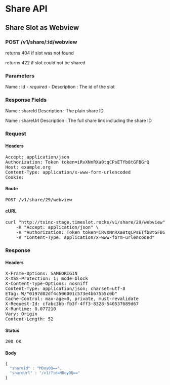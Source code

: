# Share API

## Share Slot as Webview

### POST /v1/share/:id/webview

returns 404 if slot was not found

returns 422 if slot could not be shared



### Parameters

Name : id *- required -*
Description : The id of the slot


### Response Fields

Name : shareId
Description : The plain share ID

Name : shareUrl
Description : The full share link including the share ID

### Request

#### Headers

<pre>Accept: application/json
Authorization: Token token=iRvXNnRXa0tqCPsETfb8tGFBGrQ
Host: example.org
Content-Type: application/x-www-form-urlencoded
Cookie: </pre>

#### Route

<pre>POST /v1/share/29/webview</pre>

#### cURL

<pre class="request">curl &quot;http://tsinc-stage.timeslot.rocks/v1/share/29/webview&quot; -d &#39;&#39; -X POST \
	-H &quot;Accept: application/json&quot; \
	-H &quot;Authorization: Token token=iRvXNnRXa0tqCPsETfb8tGFBGrQ&quot; \
	-H &quot;Content-Type: application/x-www-form-urlencoded&quot;</pre>

### Response

#### Headers

<pre>X-Frame-Options: SAMEORIGIN
X-XSS-Protection: 1; mode=block
X-Content-Type-Options: nosniff
Content-Type: application/json; charset=utf-8
ETag: W/&quot;0197d02df4c506001c573e4b67555c0b&quot;
Cache-Control: max-age=0, private, must-revalidate
X-Request-Id: cfabc3bb-fb3f-4ff3-8328-540537689d67
X-Runtime: 0.077210
Vary: Origin
Content-Length: 52</pre>

#### Status

<pre>200 OK</pre>

#### Body

```javascript
{
  "shareId" : "MDoyOQ==",
  "shareUrl" : "/v1/?id=MDoyOQ=="
}
```
